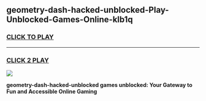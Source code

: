 
## geometry-dash-hacked-unblocked-Play-Unblocked-Games-Online-klb1q
<h3>
<a href="https://premium76.site?title=geometry-dash-hacked-unblocked&ref=25A">CLICK TO PLAY</a></h3>
<hr>

<h3>
<a href="https://premium76.site?title=geometry-dash-hacked-unblocked&ref=25A">CLICK 2 PLAY</a>
  
</h3>

<a href="https://premium76.site?title=geometry-dash-hacked-unblocked&ref=25A"><img src="https://clearcache.store/games.png"></a>


**geometry-dash-hacked-unblocked games unblocked: Your Gateway to Fun and Accessible Online Gaming**
